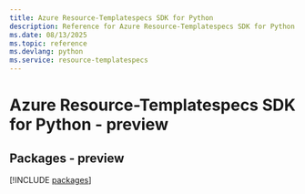```yaml
---
title: Azure Resource-Templatespecs SDK for Python
description: Reference for Azure Resource-Templatespecs SDK for Python
ms.date: 08/13/2025
ms.topic: reference
ms.devlang: python
ms.service: resource-templatespecs
---
```

# Azure Resource-Templatespecs SDK for Python - preview
## Packages - preview
[!INCLUDE [packages](resource-templatespecs-index.md)]